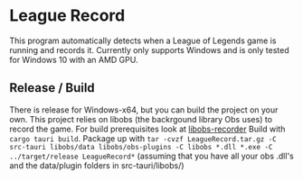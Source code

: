 # League Record

This program automatically detects when a League of Legends game is running and records it.
Currently only supports Windows and is only tested for Windows 10 with an AMD GPU.

## Release / Build

There is release for Windows-x64, but you can build the project on your own.
This project relies on libobs (the backrgound library Obs uses) to record the game.
For build prerequisites look at [libobs-recorder](https://github.com/FFFFFFFXXXXXXX/libobs-recorder)
Build with `cargo tauri build`.
Package up with `tar -cvzf LeagueRecord.tar.gz -C src-tauri libobs/data libobs/obs-plugins -C libobs *.dll *.exe -C ../target/release LeagueRecord*` (assuming that you have all your obs .dll's and the data/plugin folders in src-tauri/libobs/)
